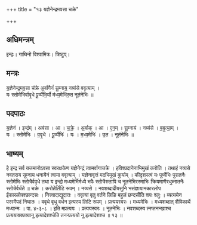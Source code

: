 +++
title = "१३ यज्ञेनेन्द्रमवसा चक्रे"

+++
## अधिमन्त्रम्
इन्द्रः। गाथिनो विश्वामित्रः। त्रिष्टुप्।

## मन्त्रः
य॒ज्ञेनेन्द्र॒मव॒सा च॑क्रे अ॒र्वागैनं॑ सु॒म्नाय॒ नव्य॑से ववृत्याम् ।  
यः स्तोमे॑भिर्वावृ॒धे पू॒र्व्येभि॒र्यो म॑ध्य॒मेभि॑रु॒त नूत॑नेभिः ॥

## पदपाठः
य॒ज्ञेन॑ । इन्द्र॑म् । अव॑सा । आ । च॒क्रे॒ । अ॒र्वाक् । आ । ए॒न॒म् । सु॒म्नाय॑ । नव्य॑से । व॒वृ॒त्या॒म् ।  
यः । स्तोमे॑भिः । व॒वृ॒धे । पू॒र्व्येभिः॑ । यः । म॒ध्य॒मेभिः॑ । उ॒त । नूत॑नेभिः ॥

## भाष्यम्
हे इन्द्र सर्व यजमानोऽवसा स्वरक्षकेण यज्ञेनेन्द्रं त्वामर्वागाचक्रे । हविश्प्रदानेनाभिमुखं करोति । तथाहं नव्यसे नवतराय सुम्नाय धनायैनं त्वामा ववृत्याम् । यज्ञेनावृत्तं मदभिमुखं कुर्याम् । कीदृशस्त्वं यः पूर्व्येभिः पुरातनैः स्तोमेभिः स्तोत्रैर्ववृधे तथा य इन्द्रो मध्यमेर्भिर्मध्ये भवैः स्तोत्रैरुतापि च नूतनेभिरस्माभिः क्रियमाणैरधुब्नातनैः स्तोत्रेर्वर्धते ॥ चक्रे । करोतेर्लिटि रूपम् । नव्यसे । नवशब्दादीयसुनि भसंज्ञायामकारलोप ईकारलोपश्छान्दसः । नित्त्वादाद्युदात्तः । ववृत्यां वृतु वर्तने लिङि बहुलं छन्दसीति शपः श्लुः । व्यत्ययेन परस्मैपदं निघातः । ववृधे वृधु वर्धन इत्यस्य लिटि रूपम् । प्रत्ययस्वरः । मध्यमेभिः । मध्यशब्दात् शैषिकार्थे मध्यान्मः । पा. ४-३-८ । इति मप्रत्ययः । प्रत्ययस्वरः । नूतनेभिः । नवशब्दस्य त्नप्तनन्खाश्च प्रत्ययावक्तव्यानू इत्यादेशश्चेति तनन्प्रत्ययो नू इत्यादेशश्च ॥ १३ ॥